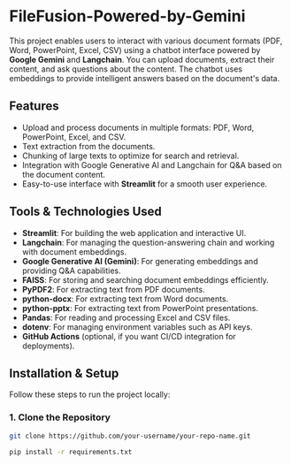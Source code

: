 # FileFusion-Powered-by-Gemini

This project enables users to interact with various document formats (PDF, Word, PowerPoint, Excel, CSV) using a chatbot interface powered by **Google Gemini** and **Langchain**. You can upload documents, extract their content, and ask questions about the content. The chatbot uses embeddings to provide intelligent answers based on the document's data.

## Features
- Upload and process documents in multiple formats: PDF, Word, PowerPoint, Excel, and CSV.
- Text extraction from the documents.
- Chunking of large texts to optimize for search and retrieval.
- Integration with Google Generative AI and Langchain for Q&A based on the document content.
- Easy-to-use interface with **Streamlit** for a smooth user experience.

## Tools & Technologies Used
- **Streamlit**: For building the web application and interactive UI.
- **Langchain**: For managing the question-answering chain and working with document embeddings.
- **Google Generative AI (Gemini)**: For generating embeddings and providing Q&A capabilities.
- **FAISS**: For storing and searching document embeddings efficiently.
- **PyPDF2**: For extracting text from PDF documents.
- **python-docx**: For extracting text from Word documents.
- **python-pptx**: For extracting text from PowerPoint presentations.
- **Pandas**: For reading and processing Excel and CSV files.
- **dotenv**: For managing environment variables such as API keys.
- **GitHub Actions** (optional, if you want CI/CD integration for deployments).

## Installation & Setup

Follow these steps to run the project locally:

### 1. Clone the Repository

```bash
git clone https://github.com/your-username/your-repo-name.git

pip install -r requirements.txt 
